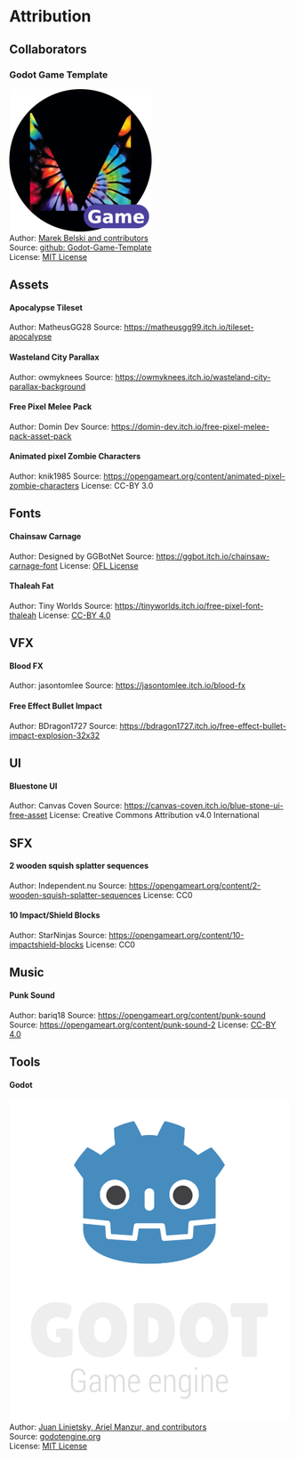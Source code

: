 # Attribution
## Collaborators

### Godot Game Template
![Maaack Plugin Icon](/assets/plugin_logo/logo.png)  
Author: [Marek Belski and contributors](https://github.com/Maaack/Godot-Game-Template/graphs/contributors)  
Source: [github: Godot-Game-Template](https://github.com/Maaack/Godot-Game-Template)  
License: [MIT License](LICENSE.txt)  

## Assets
#### Apocalypse Tileset
Author: MatheusGG28
Source: https://matheusgg99.itch.io/tileset-apocalypse

#### Wasteland City Parallax
Author: owmyknees
Source: https://owmyknees.itch.io/wasteland-city-parallax-background

#### Free Pixel Melee Pack
Author: Domin Dev
Source: https://domin-dev.itch.io/free-pixel-melee-pack-asset-pack

#### Animated pixel Zombie Characters
Author: knik1985
Source: https://opengameart.org/content/animated-pixel-zombie-characters
License: CC-BY 3.0

## Fonts
#### Chainsaw Carnage
Author: Designed by GGBotNet
Source: https://ggbot.itch.io/chainsaw-carnage-font
License: [OFL License](https://openfontlicense.org/)

#### Thaleah Fat
Author: Tiny Worlds
Source: https://tinyworlds.itch.io/free-pixel-font-thaleah
License: [CC-BY 4.0](https://creativecommons.org/licenses/by/4.0/)


## VFX
#### Blood FX
Author: jasontomlee
Source: https://jasontomlee.itch.io/blood-fx

#### Free Effect Bullet Impact
Author: BDragon1727
Source: https://bdragon1727.itch.io/free-effect-bullet-impact-explosion-32x32

## UI
#### Bluestone UI
Author: Canvas Coven
Source: https://canvas-coven.itch.io/blue-stone-ui-free-asset
License: Creative Commons Attribution v4.0 International

## SFX
#### 2 wooden squish splatter sequences
Author: Independent.nu
Source: https://opengameart.org/content/2-wooden-squish-splatter-sequences
License: CC0

#### 10 Impact/Shield Blocks
Author: StarNinjas
Source: https://opengameart.org/content/10-impactshield-blocks
License: CC0

## Music
#### Punk Sound
Author: bariq18
Source: https://opengameart.org/content/punk-sound
Source: https://opengameart.org/content/punk-sound-2
License: [CC-BY 4.0](https://creativecommons.org/licenses/by/4.0/)


## Tools
#### Godot
![Godot Engine Logo](/assets/godot_engine_logo/logo_vertical_color_dark.png)  
Author: [Juan Linietsky, Ariel Manzur, and contributors](https://godotengine.org/contact)  
Source: [godotengine.org](https://godotengine.org/)  
License: [MIT License](https://github.com/godotengine/godot/blob/master/LICENSE.txt)  

